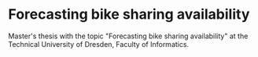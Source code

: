 # Forecasting bike sharing availability
Master's thesis with the topic "Forecasting bike sharing availability" at the Technical University of Dresden, Faculty of Informatics. 
